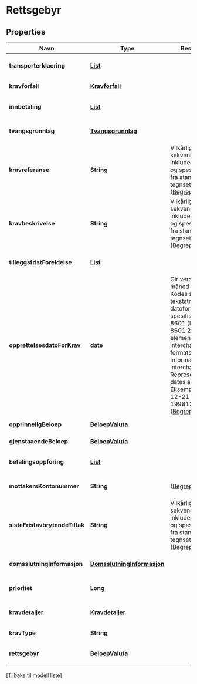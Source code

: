 # Rettsgebyr

## Properties

| Navn                           | Type                                                      | Beskrivelse                                                                                                                                                                                                                                                                                                                                                          | Notater                      |
|--------------------------------|-----------------------------------------------------------|----------------------------------------------------------------------------------------------------------------------------------------------------------------------------------------------------------------------------------------------------------------------------------------------------------------------------------------------------------------------|------------------------------|
| **transporterklaering**        | [**List**](Transporterklaering.md)                        |                                                                                                                                                                                                                                                                                                                                                                      | [optional] [default to null] |
| **kravforfall**                | [**Kravforfall**](Kravforfall.md)                         |                                                                                                                                                                                                                                                                                                                                                                      | [default to null]            |
| **innbetaling**                | [**List**](Innbetaling.md)                                |                                                                                                                                                                                                                                                                                                                                                                      | [optional] [default to null] |
| **tvangsgrunnlag**             | [**Tvangsgrunnlag**](Tvangsgrunnlag.md)                   |                                                                                                                                                                                                                                                                                                                                                                      | [optional] [default to null] |
| **kravreferanse**              | **String**                                                | Vilkårlig lang sekvens av tegn inkludert aksenter og spesielle tegn fra standardiserte tegnsett ([Begrepsreferanse](https://data.skatteetaten.no/begrep/20b52af3-9fe1-11e5-a9f8-e4115b280940))                                                                                                                                                                       | [optional] [default to null] |
| **kravbeskrivelse**            | **String**                                                | Vilkårlig lang sekvens av tegn inkludert aksenter og spesielle tegn fra standardiserte tegnsett ([Begrepsreferanse](https://data.skatteetaten.no/begrep/20b52af3-9fe1-11e5-a9f8-e4115b280940))                                                                                                                                                                       | [optional] [default to null] |
| **tilleggsfristForeldelse**    | [**List**](TilleggsfristForeldelse.md)                    |                                                                                                                                                                                                                                                                                                                                                                      | [optional] [default to null] |
| **opprettelsesdatoForKrav**    | **date**                                                  | Gir verdier for år, måned og dag. Kodes som en tekststreng etter datoformatering spesifisert i  ISO 8601 (ISO 8601:2004 Data elements and interchange formats -- Information interchange -- Representation of dates and times). Eksempel : 1998-12-21 eller 19981221. ([Begrepsreferanse](https://data.skatteetaten.no/begrep/20b52aed-9fe1-11e5-a9f8-e4115b280940)) | [default to null]            |
| **opprinneligBeloep**          | [**BeloepValuta**](BeloepValuta.md)                       |                                                                                                                                                                                                                                                                                                                                                                      | [default to null]            |
| **gjenstaaendeBeloep**         | [**BeloepValuta**](BeloepValuta.md)                       |                                                                                                                                                                                                                                                                                                                                                                      | [default to null]            |
| **betalingsoppforing**         | [**List**](Betalingsoppfordring.md)                       |                                                                                                                                                                                                                                                                                                                                                                      | [optional] [default to null] |
| **mottakersKontonummer**       | **String**                                                | ([Begrepsreferanse](https://data.skatteetaten.no/begrep/20b2e328-9fe1-11e5-a9f8-e4115b280940))                                                                                                                                                                                                                                                                       | [optional] [default to null] |
| **sisteFristavbrytendeTiltak** | **String**                                                | Vilkårlig lang sekvens av tegn inkludert aksenter og spesielle tegn fra standardiserte tegnsett ([Begrepsreferanse](https://data.skatteetaten.no/begrep/20b52af3-9fe1-11e5-a9f8-e4115b280940))                                                                                                                                                                       | [optional] [default to null] |
| **domsslutningInformasjon**    | [**DomsslutningInformasjon**](DomsslutningInformasjon.md) |                                                                                                                                                                                                                                                                                                                                                                      | [optional] [default to null] |
| **prioritet**                  | **Long**                                                  |                                                                                                                                                                                                                                                                                                                                                                      | [optional] [default to null] |
| **kravdetaljer**               | [**Kravdetaljer**](Kravdetaljer.md)                       |                                                                                                                                                                                                                                                                                                                                                                      | [optional] [default to null] |
| **kravType**                   | **String**                                                |                                                                                                                                                                                                                                                                                                                                                                      | [default to null]            |
| **rettsgebyr**                 | [**BeloepValuta**](BeloepValuta.md)                       |                                                                                                                                                                                                                                                                                                                                                                      | [optional] [default to null] |

[[Tilbake til modell liste]](../index.md)

